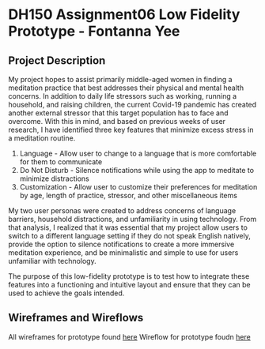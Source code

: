 # DH150 Assignment06 Low Fidelity Prototype - Fontanna Yee
## Project Description

My project hopes to assist primarily middle-aged women in finding a meditation practice that best addresses their physical and mental health concerns. In addition to daily life stressors such as working, running a household, and raising children, the current Covid-19 pandemic has created another external stressor that this target population has to face and overcome. With this in mind, and based on previous weeks of user research, I have identified three key features that minimize excess stress in a meditation routine. 

1) Language - Allow user to change to a language that is more comfortable for them to communicate
2) Do Not Disturb - Silence notifications while using the app to meditate to minimize distractions 
3) Customization - Allow user to customize their preferences for meditation by age, length of practice, stressor, and other miscellaneous items

My two user personas were created to address concerns of language barriers, household distractions, and unfamiliarity in using technology. From that analysis, I realized that it was essential that my project allow users to switch to a different language setting if they do not speak English natively, provide the option to silence notifications to create a more immersive meditation experience, and be minimalistic and simple to use for users unfamiliar with technology. 

The purpose of this low-fidelity prototype is to test how to integrate these features into a functioning and intuitive layout and ensure that they can be used to achieve the goals intended. 

## Wireframes and Wireflows

All wireframes for prototype found [here](wireframes.pdf)
Wireflow for prototype foudn [here](wireflow.pdf) 

